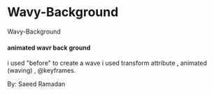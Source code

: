 # Wavy-Background
Wavy-Background
#### animated wavr back ground 
i used "before" to create a wave 
i used transform attribute , animated (waving) ,  @keyframes.

By: Saeed Ramadan

